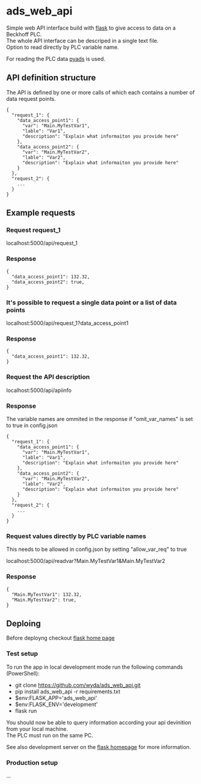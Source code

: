 # ads_web_api

Simple web API interface build with [flask](https://flask.palletsprojects.com/en/2.2.x/) to give access to data on a Beckhoff PLC.  
The whole API interface can be descriped in a single text file.  
Option to read directly by PLC variable name.  
  
For reading the PLC data [pyads](https://github.com/stlehmann/pyads) is used.  

## API definition structure  
The API is defined by one or more calls of which each contains a number of data request points.  

```
{
  "request_1": {
    "data_access_point1": {
      "var": "Main.MyTestVar1",
      "lable": "Var1",
      "description": "Explain what informaiton you provide here"
    },
    "data_access_point2": {
      "var": "Main.MyTestVar2",
      "lable": "Var2",
      "description": "Explain what informaiton you provide here"
    }
  },
  "request_2": {
    ...
  }
}
```

## Example requests
### Request request_1  
localhost:5000/api/request_1  
### Response
```
{
  "data_access_point1": 132.32,
  "data_access_point2": true,
}
```

### It's possible to request a single data point or a list of data points
 localhost:5000/api/request_1?data_access_point1  
### Response 
```
{
  "data_access_point1": 132.32,
}
```

### Request the API description  
localhost:5000/api/apiinfo  
### Response 
The variable names are ommited in the response if "omit_var_names" is set to true in config.json  
```
{
  "request_1": {
    "data_access_point1": {
      "var": "Main.MyTestVar1",
      "lable": "Var1",
      "description": "Explain what informaiton you provide here"
    },
    "data_access_point2": {
      "var": "Main.MyTestVar2",
      "lable": "Var2",
      "description": "Explain what informaiton you provide here"
    }
  },
  "request_2": {
    ...
  }
}
```

### Request values directly by PLC variable names
This needs to be allowed in config.json by setting "allow_var_req" to true

localhost:5000/api/readvar?Main.MyTestVar1&Main.MyTestVar2  

### Response 
```
{
  "Main.MyTestVar1": 132.32,
  "Main.MyTestVar2": true,
}
```

## Deploing  
Before deployng checkout [flask home page](https://flask.palletsprojects.com/en/2.2.x/deploying/)  
### Test setup  
To run the app in local development mode run the following commands (PowerShell):  
* git clone https://github.com/wyda/ads_web_api.git  
* pip install ads_web_api -r requirements.txt  
* $env:FLASK_APP='ads_web_api'  
* $env:FLASK_ENV='development'  
* flask run  

You should now be able to query information according your api devinition from your local machine.   
The PLC must run on the same PC.  
  
See also development server on the [flask homepage](https://flask.palletsprojects.com/en/2.2.x/server/) for more information.  
### Production setup  
...  